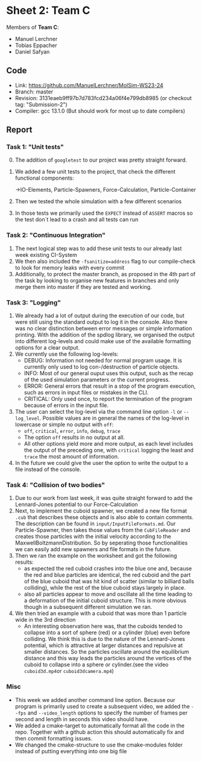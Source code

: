 # Sheet 2: Team C

Members of **Team C**:

* Manuel Lerchner
* Tobias Eppacher
* Daniel Safyan

## Code

* Link:     <https://github.com/ManuelLerchner/MolSim-WS23-24>
* Branch:   master
* Revision: 3131eaeb9ff97b7d783fcd234a06f4e799db8985   (or checkout tag: "Submission-2")
* Compiler: gcc 13.1.0 (But should work for most up to date compilers)

## Report

### Task 1: "Unit tests"

0. The addition of `googletest` to our project was pretty straight forward.
1. We added a few unit tests to the project, that check the different functional components:

   ->IO-Elements, Particle-Spawners, Force-Calculation, Particle-Container
2. Then we tested the whole simulation with a few different scenarios
3. In those tests we primarily used the `EXPECT` instead of `ASSERT` macros so the test don`t lead to a crash and all tests can run


### Task 2: "Continuous Integration"

1. The next logical step was to add these unit tests to our already last week existing CI-System 
2. We then also included the `-fsanitize=address` flag to our compile-check to look for memory leaks with every commit
3. Additionally, to protect the master branch, as proposed in the 4th part of the task by looking to organise new features
    in branches and only merge them into master if they are tested and working.


### Task 3: "Logging"

1. We already had a lot of output during the execution of our code, but were still using the standard output to log it in the console. Also there was no clear distinction between error messages or simple information printing. With the addition of the spdlog library, we organised the output into different log-levels and could make use of the available formatting options for a clear output.
2. We currently use the following log-levels:
   * DEBUG: Information not needed for normal program usage. It is currently only used to log con-/destruction of particle objects.
   * INFO: Most of our general ouput uses this output, such as the recap of the used simulation parameters or the current progress.
   * ERROR: General errors that result in a stop of the program execution, such as errors in input files or mistakes in the CLI.
   * CRITICAL: Only used once, to report the termination of the program because of errors in the input file.
3. The user can select the log-level via the command line option `-l` or `--log_level`. Possible values are in general the names of the log-level in lowercase or simple no output with `off`:
   * `off`, `critical`, `error`, `info`, `debug`, `trace`
   * The option `off` results in no output at all.
   * All other options yield more and more output, as each level includes the output of the preceding one, with `critical` logging the least and `trace` the most amount of information.
4. In the future we could give the user the option to write the output to a file instead of the console.


### Task 4: "Collision of two bodies"

1. Due to our work from last week, it was quite straight forward to add the Lennard-Jones potential to our Force-Calculation
2. Next, to implement the cuboid spawner, we created a new file format `.cub` that describes these objects and is also able to 
   contain comments. The description can be found in `input/InputFileFormats.md`. Our Particle-Spawner, then takes those
   values from the `CubFileReader` and creates those particles with the initial velocity according to the MaxwellBoltzmannDistribution. So 
   by seperating those functionalities we can easily add new spawners and file formats in the future.
3. Then we ran the example on the worksheet and got the following results:
   - as expected the red cuboid crashes into the blue one and, because the red and blue particles are identical, the red cuboid and
     the part of the blue cuboid that was hit kind of scatter (similar to billiard balls colliding), while the rest of the blue 
      cuboid stays largely in place.
   - also all particles appear to move and oscillate all the time leading to a deformation of the initial cuboid structure. This is more obvious though in a subsequent different
      simulation we ran.
4. We then tried an example with a cuboid that was more than 1 particle wide in the 3rd direction
   - An interesting observation here was, that the cuboids tended to collapse into a sort of sphere (red) or a cylinder (blue)
      even before colliding. We think this is due to the nature of the Lennard-Jones potential, which is attractive at larger
     distances and repulsive at smaller distances. So the particles oscillate around the equilibrium distance and this way 
      leads the particles around the vertices of the cuboid to collapse into a sphere or cylinder.(see the video `cuboid3d.mp4`or `cuboid3dcamera.mp4`)
   
### Misc

* This week we added another command line option. Because our program is primarily used to create a subsequent video, we added the
  `--fps` and `--video_length` options to specify the number of frames per second and length in seconds this video should have.
* We added a cmake-target to automatically format all the code in the repo. Together with a github action this should automatically fix and then commit formatting issues.
* We changed the cmake-structure to use the cmake-modules folder instead of putting everything into one big file
